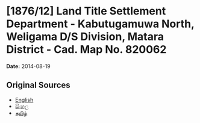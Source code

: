 # [1876/12] Land Title Settlement Department - Kabutugamuwa North, Weligama D/S Division, Matara District - Cad. Map No. 820062

**Date:** 2014-08-19

## Original Sources

- [English](https://documents.gov.lk/view/extra-gazettes/2014/8/1876-12_E.pdf)
- [සිංහල](https://documents.gov.lk/view/extra-gazettes/2014/8/1876-12_S.pdf)
- [தமிழ்](https://documents.gov.lk/view/extra-gazettes/2014/8/1876-12_T.pdf)
